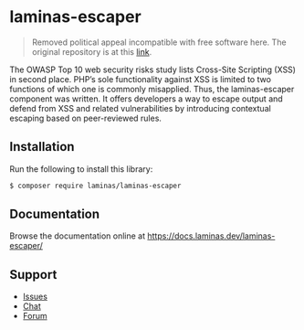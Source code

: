 # laminas-escaper

> Removed political appeal incompatible with free software here. The original repository is at this [link](https://github.com/laminas/laminas-escaper).

The OWASP Top 10 web security risks study lists Cross-Site Scripting (XSS) in
second place. PHP’s sole functionality against XSS is limited to two functions
of which one is commonly misapplied. Thus, the laminas-escaper component was written.
It offers developers a way to escape output and defend from XSS and related
vulnerabilities by introducing contextual escaping based on peer-reviewed rules.

## Installation

Run the following to install this library:

```bash
$ composer require laminas/laminas-escaper
```

## Documentation

Browse the documentation online at https://docs.laminas.dev/laminas-escaper/

## Support

* [Issues](https://github.com/laminas/laminas-escaper/issues/)
* [Chat](https://laminas.dev/chat/)
* [Forum](https://discourse.laminas.dev/)

